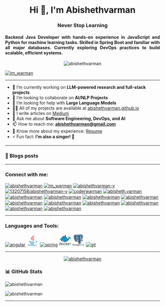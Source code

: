<h1 align="center">Hi 👋, I'm Abishethvarman</h1>
<h3 align="center">Never Stop Learning</h3>
<h4 align="justify">Backend Java Developer with hands-on experience in JavaScript and Python for machine learning tasks. Skilled in Spring Boot and familiar with all major databases. Currently exploring DevOps practices to build scalable, efficient systems.</h4>

<p align="center">
  <img src="https://komarev.com/ghpvc/?username=abishethvarman&label=Profile%20views&color=0e75b6&style=flat" alt="abishethvarman" />
</p>



<p align="left">
  <a href="https://twitter.com/im_warman" target="blank">
    <img src="https://img.shields.io/twitter/follow/im_warman?logo=twitter&style=for-the-badge" alt="im_warman" />
  </a>
</p>

---

- 🔭 I’m currently working on **LLM-powered research and full-stack projects**
- 👯 I’m looking to collaborate on **AI/NLP Projects**
- 🤝 I’m looking for help with **Large Language Models**
- 👨‍💻 All of my projects are available at [abishethvarman.github.io](https://abishethvarman.github.io)
- 📝 I write articles on [Medium](https://medium.com/@abishethvarman)
- 💬 Ask me about **Software Engineering, DevOps, and AI**
- 📫 How to reach me: **abishethvarman@gmail.com**
- 📄 Know more about my experience: [Resume](#) <!-- Replace with actual link -->
- ⚡ Fun fact: **I’m also a singer! 🎤**

---

### 📕 Blogs posts
<!-- BLOG-POST-LIST:START -->
<!-- BLOG-POST-LIST:END -->

---

<h3 align="left">Connect with me:</h3>
<p align="left">
<a href="https://dev.to/abishethvarman" target="blank"><img align="center" src="https://raw.githubusercontent.com/rahuldkjain/github-profile-readme-generator/master/src/images/icons/Social/devto.svg" alt="abishethvarman" height="30" width="40" /></a>
<a href="https://twitter.com/im_warman" target="blank"><img align="center" src="https://raw.githubusercontent.com/rahuldkjain/github-profile-readme-generator/master/src/images/icons/Social/twitter.svg" alt="im_warman" height="30" width="40" /></a>
<a href="https://linkedin.com/in/abishethvarman-v" target="blank"><img align="center" src="https://raw.githubusercontent.com/rahuldkjain/github-profile-readme-generator/master/src/images/icons/Social/linked-in-alt.svg" alt="abishethvarman-v" height="30" width="40" /></a>
<a href="https://stackoverflow.com/users/13207158/abishethvarman-v" target="blank"><img align="center" src="https://raw.githubusercontent.com/rahuldkjain/github-profile-readme-generator/master/src/images/icons/Social/stack-overflow.svg" alt="13207158/abishethvarman-v" height="30" width="40" /></a>
<a href="https://kaggle.com/coderwarman" target="blank"><img align="center" src="https://raw.githubusercontent.com/rahuldkjain/github-profile-readme-generator/master/src/images/icons/Social/kaggle.svg" alt="coderwarman" height="30" width="40" /></a>
<a href="https://fb.com/abisheth.varman" target="blank"><img align="center" src="https://raw.githubusercontent.com/rahuldkjain/github-profile-readme-generator/master/src/images/icons/Social/facebook.svg" alt="abisheth.varman" height="30" width="40" /></a>
<a href="https://hashnode.com/@abishethvarman" target="blank"><img align="center" src="https://raw.githubusercontent.com/rahuldkjain/github-profile-readme-generator/master/src/images/icons/Social/hashnode.svg" alt="abishethvarman" height="30" width="40" /></a>
<a href="https://medium.com/@abishethvarman" target="blank"><img align="center" src="https://raw.githubusercontent.com/rahuldkjain/github-profile-readme-generator/master/src/images/icons/Social/medium.svg" alt="abishethvarman" height="30" width="40" /></a>
<a href="https://www.youtube.com/c/abishethvarman" target="blank"><img align="center" src="https://raw.githubusercontent.com/rahuldkjain/github-profile-readme-generator/master/src/images/icons/Social/youtube.svg" alt="abishethvarman" height="30" width="40" /></a>
<a href="https://www.codechef.com/users/abishethvarman" target="blank"><img align="center" src="https://cdn.jsdelivr.net/npm/simple-icons@3.1.0/icons/codechef.svg" alt="abishethvarman" height="30" width="40" /></a>
<a href="https://www.hackerrank.com/abishethvarman" target="blank"><img align="center" src="https://raw.githubusercontent.com/rahuldkjain/github-profile-readme-generator/master/src/images/icons/Social/hackerrank.svg" alt="abishethvarman" height="30" width="40" /></a>
<a href="https://codeforces.com/profile/abishethvarman" target="blank"><img align="center" src="https://raw.githubusercontent.com/rahuldkjain/github-profile-readme-generator/master/src/images/icons/Social/codeforces.svg" alt="abishethvarman" height="30" width="40" /></a>
<a href="https://www.leetcode.com/abishethvarman" target="blank"><img align="center" src="https://raw.githubusercontent.com/rahuldkjain/github-profile-readme-generator/master/src/images/icons/Social/leet-code.svg" alt="abishethvarman" height="30" width="40" /></a>
<a href="https://www.hackerearth.com/abishethvarman" target="blank"><img align="center" src="https://raw.githubusercontent.com/rahuldkjain/github-profile-readme-generator/master/src/images/icons/Social/hackerearth.svg" alt="abishethvarman" height="30" width="40" /></a>
<a href="https://auth.geeksforgeeks.org/user/abishethvarman" target="blank"><img align="center" src="https://raw.githubusercontent.com/rahuldkjain/github-profile-readme-generator/master/src/images/icons/Social/geeks-for-geeks.svg" alt="abishethvarman" height="30" width="40" /></a>
<a href="https://www.topcoder.com/members/abishethvarman" target="blank"><img align="center" src="https://raw.githubusercontent.com/rahuldkjain/github-profile-readme-generator/master/src/images/icons/Social/topcoder.svg" alt="abishethvarman" height="30" width="40" /></a>
</p>

---

<h3 align="left">Languages and Tools:</h3>
<p align="left">
  <!-- Sample tools; keep extending this line with your tools -->
  <a href="https://angular.io" target="_blank" rel="noreferrer"><img src="https://angular.io/assets/images/logos/angular/angular.svg" alt="angular" width="40" height="40"/></a>
  <a href="https://www.java.com" target="_blank" rel="noreferrer"><img src="https://raw.githubusercontent.com/devicons/devicon/master/icons/java/java-original.svg" alt="java" width="40" height="40"/></a>
  <a href="https://spring.io" target="_blank" rel="noreferrer"><img src="https://www.vectorlogo.zone/logos/springio/springio-icon.svg" alt="spring" width="40" height="40"/></a>
  <a href="https://www.docker.com/" target="_blank" rel="noreferrer"><img src="https://raw.githubusercontent.com/devicons/devicon/master/icons/docker/docker-original-wordmark.svg" alt="docker" width="40" height="40"/></a>
  <a href="https://www.postgresql.org/" target="_blank" rel="noreferrer"><img src="https://raw.githubusercontent.com/devicons/devicon/master/icons/postgresql/postgresql-original-wordmark.svg" alt="postgresql" width="40" height="40"/></a>
  <a href="https://git-scm.com/" target="_blank" rel="noreferrer"><img src="https://www.vectorlogo.zone/logos/git-scm/git-scm-icon.svg" alt="git" width="40" height="40"/></a>
</p>

---
<p align="center">
  <a href="https://github.com/ryo-ma/github-profile-trophy">
    <img src="https://github-profile-trophy.vercel.app/?username=abishethvarman&column=3&margin-w=15&margin-h=15" alt="abishethvarman" />
  </a>
</p>

### 📊 GitHub Stats
<p align="left">
  <img src="https://github-readme-stats.vercel.app/api?username=abishethvarman&show_icons=true&locale=en" alt="abishethvarman" />
</p>
<p align="left">
  <img src="https://github-readme-streak-stats.herokuapp.com/?user=abishethvarman&" alt="abishethvarman" />
</p>

---

